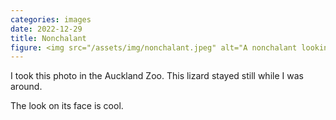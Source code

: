 ```yaml
---
categories: images
date: 2022-12-29
title: Nonchalant
figure: <img src="/assets/img/nonchalant.jpeg" alt="A nonchalant looking lizard in a container.">
---
```

I took this photo in the Auckland Zoo. This lizard stayed still while I was around.

The look on its face is cool.